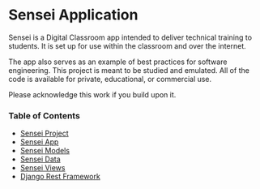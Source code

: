 # Sensei Application

Sensei is a Digital Classroom app intended to deliver technical training to students.  It is
set up for use within the classroom and over the internet.

The app also serves as an example of best practices for software engineering. This project is
meant to be studied and emulated.  All of the code is available for private, educational, or 
commercial use.

Please acknowledge this work if you build upon it.


### Table of Contents

* [Sensei Project](Project.md)
* [Sensei App](App.md)
* [Sensei Models](Models.md)
* [Sensei Data](Data.md)
* [Sensei Views](Views.md)
* [Django Rest Framework](Django-Rest.md)
